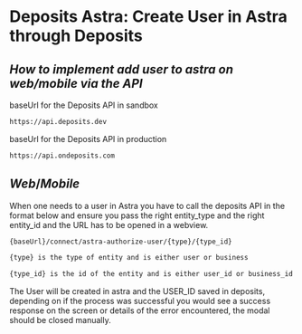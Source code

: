 # Deposits Astra: Create User in Astra through Deposits

## _How to implement add user to astra on web/mobile via the API_


baseUrl for the Deposits API in sandbox
```sh
https://api.deposits.dev
```
baseUrl for the Deposits API in production
```sh
https://api.ondeposits.com
```

## _Web_/_Mobile_

When one needs to a user in Astra you have to call the deposits API in the format below and ensure you pass the right entity_type and the right entity_id and the URL has to be opened in a webview.

```sh
{baseUrl}/connect/astra-authorize-user/{type}/{type_id}
```

```sh
{type} is the type of entity and is either user or business
```

```sh
{type_id} is the id of the entity and is either user_id or business_id
```

The User will be created in astra and the USER_ID saved in deposits, depending on if the process was successful you would see a success response on the screen or details of the error encountered, the modal should be closed manually.


